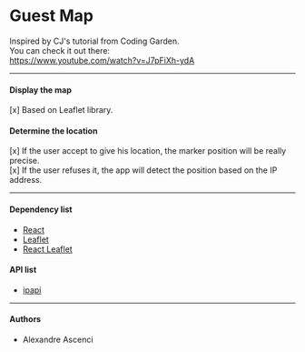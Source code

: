 Guest Map
=========

Inspired by CJ's tutorial from Coding Garden. <br>
You can check it out there: <br>
https://www.youtube.com/watch?v=J7pFiXh-ydA

---------

#### Display the map

[x] Based on Leaflet library.

#### Determine the location

[x] If the user accept to give his location, the marker position will be really precise. <br>
[x] If the user refuses it, the app will detect the position based on the IP address. <br>

---------

#### Dependency list

* [React](https://github.com/facebook/react)
* [Leaflet](https://github.com/Leaflet/Leaflet)
* [React Leaflet](https://github.com/PaulLeCam/react-leaflet)

#### API list

* [ipapi](https://ipapi.co/)

---------

#### Authors

* Alexandre Ascenci
